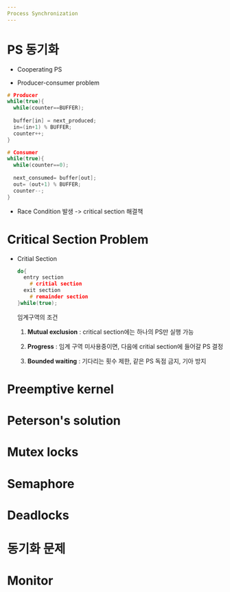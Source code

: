 ```yaml
---
Process Synchronization
---
```


# PS 동기화

  - Cooperating PS

  - Producer-consumer problem
  ```c
  # Producer
  while(true){
    while(counter==BUFFER);
    
    buffer[in] = next_produced;
    in=(in+1) % BUFFER;
    counter++;
  }
  ```
  
  ```c
  # Consumer
  while(true){
    while(counter==0);
    
    next_consumed= buffer[out];
    out= (out+1) % BUFFER;
    counter--;
  }
  ```
  * Race Condition 발생 -> critical section 해결책
  
  
# Critical Section Problem

- Critial Section
    ```c
    do{
      entry section
        # critial section
      exit section
        # remainder section
    }while(true);
    ```
  
  임계구역의 조건 
  
    1. **Mutual exclusion** : critical section에는 하나의 PS만 실행 가능
    
    2. **Progress** : 임계 구역 미사용중이면, 다음에 critial section에 들어갈 PS 결정
    
    3. **Bounded waiting** : 기다리는 횟수 제한, 같은 PS 독점 금지, 기아 방지

# Preemptive kernel

# Peterson's solution

# Mutex locks

# Semaphore

# Deadlocks

# 동기화 문제

# Monitor
